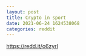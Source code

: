 ```yaml
--- 
layout: post 
title: Crypto in sport 
date: 2021-06-24 1624538068 
categories: reddit 
--- 
```

https://redd.it/o6zyrl